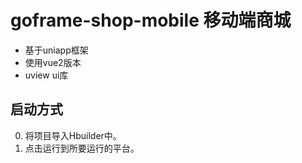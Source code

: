 # goframe-shop-mobile 移动端商城

- 基于uniapp框架
- 使用vue2版本
- uview ui库

## 启动方式

0. 将项目导入Hbuilder中。
1. 点击运行到所要运行的平台。

## 
